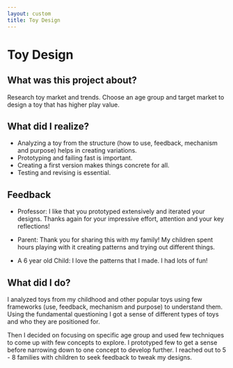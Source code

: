 ```yaml
---
layout: custom
title: Toy Design
---
```

# Toy Design

## What was this project about?

Research toy market and trends. Choose an age group and target market to design a toy that has higher play value. 

## What did I realize?

* Analyzing a toy from the structure (how to use, feedback, mechanism and purpose) helps in creating variations.
* Prototyping and failing fast is important.
* Creating a first version makes things concrete for all.
* Testing and revising is essential.

## Feedback
* Professor: I like that you prototyped extensively and iterated your designs. Thanks again for your impressive effort, attention and your key reflections!

* Parent: Thank you for sharing this with my family! My children spent hours playing with it creating patterns and trying out different things.

* A 6 year old Child: I love the patterns that I made. I had lots of fun!

## What did I do?

I analyzed toys from my childhood and other popular toys using few frameworks (use, feedback, mechanism and purpose) to understand them. Using the fundamental questioning I got a sense of different types of toys and who they are positioned for. 

Then I decided on focusing on specific age group and used few techniques to come up with few concepts to explore. I prototyped few to get a sense before narrowing down to one concept to develop further. I reached out to 5 - 8 families with children to seek feedback to tweak my designs. 

